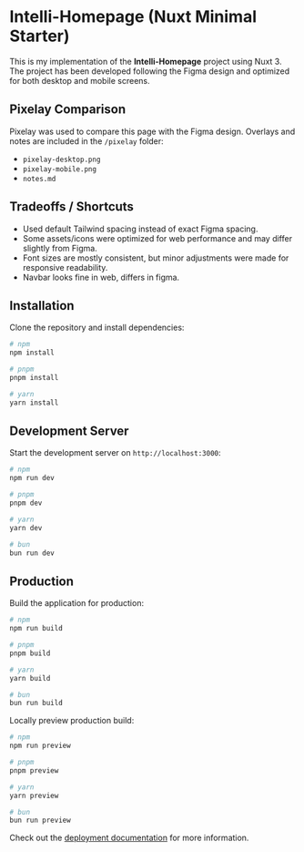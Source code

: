 # Intelli-Homepage (Nuxt Minimal Starter)

This is my implementation of the **Intelli-Homepage** project using Nuxt 3. The project has been developed following the Figma design and optimized for both desktop and mobile screens.

## Pixelay Comparison

Pixelay was used to compare this page with the Figma design. Overlays and notes are included in the `/pixelay` folder:

- `pixelay-desktop.png`
- `pixelay-mobile.png`
- `notes.md`

## Tradeoffs / Shortcuts

- Used default Tailwind spacing instead of exact Figma spacing.
- Some assets/icons were optimized for web performance and may differ slightly from Figma.
- Font sizes are mostly consistent, but minor adjustments were made for responsive readability.
- Navbar looks fine in web, differs in figma.

## Installation

Clone the repository and install dependencies:

```bash
# npm
npm install

# pnpm
pnpm install

# yarn
yarn install
```

## Development Server

Start the development server on `http://localhost:3000`:

```bash
# npm
npm run dev

# pnpm
pnpm dev

# yarn
yarn dev

# bun
bun run dev
```

## Production

Build the application for production:

```bash
# npm
npm run build

# pnpm
pnpm build

# yarn
yarn build

# bun
bun run build
```

Locally preview production build:

```bash
# npm
npm run preview

# pnpm
pnpm preview

# yarn
yarn preview

# bun
bun run preview
```

Check out the [deployment documentation](https://nuxt.com/docs/getting-started/deployment) for more information.
